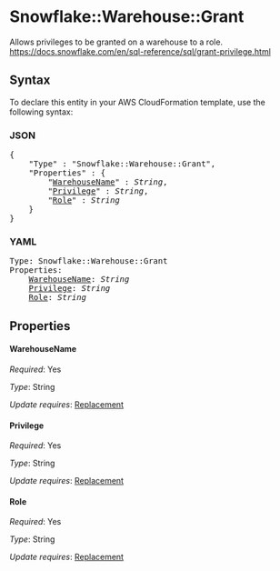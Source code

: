 # Snowflake::Warehouse::Grant

Allows privileges to be granted on a warehouse to a role. https://docs.snowflake.com/en/sql-reference/sql/grant-privilege.html

## Syntax

To declare this entity in your AWS CloudFormation template, use the following syntax:

### JSON

<pre>
{
    "Type" : "Snowflake::Warehouse::Grant",
    "Properties" : {
        "<a href="#warehousename" title="WarehouseName">WarehouseName</a>" : <i>String</i>,
        "<a href="#privilege" title="Privilege">Privilege</a>" : <i>String</i>,
        "<a href="#role" title="Role">Role</a>" : <i>String</i>
    }
}
</pre>

### YAML

<pre>
Type: Snowflake::Warehouse::Grant
Properties:
    <a href="#warehousename" title="WarehouseName">WarehouseName</a>: <i>String</i>
    <a href="#privilege" title="Privilege">Privilege</a>: <i>String</i>
    <a href="#role" title="Role">Role</a>: <i>String</i>
</pre>

## Properties

#### WarehouseName

_Required_: Yes

_Type_: String

_Update requires_: [Replacement](https://docs.aws.amazon.com/AWSCloudFormation/latest/UserGuide/using-cfn-updating-stacks-update-behaviors.html#update-replacement)

#### Privilege

_Required_: Yes

_Type_: String

_Update requires_: [Replacement](https://docs.aws.amazon.com/AWSCloudFormation/latest/UserGuide/using-cfn-updating-stacks-update-behaviors.html#update-replacement)

#### Role

_Required_: Yes

_Type_: String

_Update requires_: [Replacement](https://docs.aws.amazon.com/AWSCloudFormation/latest/UserGuide/using-cfn-updating-stacks-update-behaviors.html#update-replacement)

